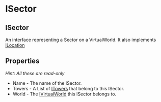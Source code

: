 # ISector

## ISector

An interface representing a Sector on a VirtualWorld. It also implements [ILocation](../../realworld/location/abstract/ilocation.md)

## Properties

_Hint: All these are read-only_

* Name - The name of the ISector.   &#x20;
* Towers - A List of [ITowers](itower.md) that belong to this ISector. &#x20;
* World - The [IVirtualWorld](ivirtualworld.md) this ISector belongs to.
